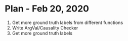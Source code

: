 # Plan - Feb 20, 2020

1. Get more ground truth labels from different functions
2. Write ArgVal/Causality Checker
3. Get more ground truth labels